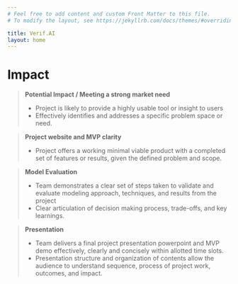```yaml
---
# Feel free to add content and custom Front Matter to this file.
# To modify the layout, see https://jekyllrb.com/docs/themes/#overriding-theme-defaults

title: Verif.AI
layout: home
---
```


# Impact

> **Potential Impact / Meeting a strong market need**
> - Project is likely to provide a highly usable tool or insight to users
> - Effectively identifies and addresses a specific problem space or need.

> **Project website and MVP clarity** 
> - Project offers a working minimal viable product with a completed set of features or results, given the defined problem and scope.

> **Model Evaluation** 
> - Team demonstrates a clear set of steps taken to validate and evaluate modeling approach, techniques, and results from the project
> - Clear articulation of decision making process, trade-offs, and key learnings.

> **Presentation**
> - Team delivers a final project presentation powerpoint and MVP demo effectively, clearly and concisely within allotted time slots. 
> - Presentation structure and organization of contents allow the audience to understand sequence, process of project work, outcomes, and impact.